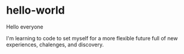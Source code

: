 # hello-world

Hello everyone

I'm learning to code to set myself for a more flexible future full of new experiences, chalenges, and discovery.  

